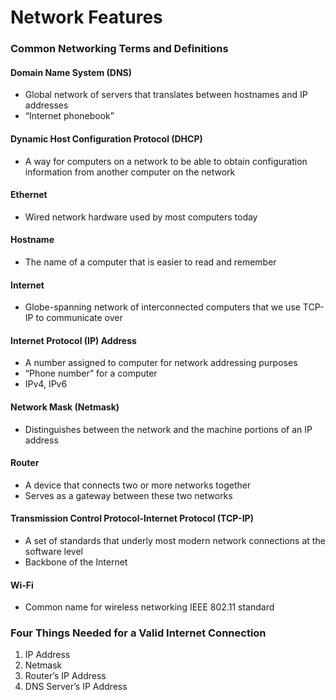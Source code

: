 
# Network Features

### Common Networking Terms and Definitions

#### Domain Name System (DNS)
- Global network of servers that translates between hostnames and IP addresses
- “Internet phonebook”

#### Dynamic Host Configuration Protocol (DHCP)
- A way for computers on a network to be able to obtain configuration information from another computer on the network

#### Ethernet
- Wired network hardware used by most computers today

#### Hostname
- The name of a computer that is easier to read and remember

#### Internet
- Globe-spanning network of interconnected computers that we use TCP-IP to communicate over

#### Internet Protocol (IP) Address
- A number assigned to computer for network addressing purposes
- “Phone number” for a computer
- IPv4, IPv6

#### Network Mask (Netmask)
- Distinguishes between the network and the machine portions of an IP address

#### Router
- A device that connects two or more networks together
- Serves as a gateway between these two networks

#### Transmission Control Protocol-Internet Protocol (TCP-IP)
- A set of standards that underly most modern network connections at the software level
- Backbone of the Internet

#### Wi-Fi
- Common name for wireless networking IEEE 802.11 standard

### Four Things Needed for a Valid Internet Connection
1. IP Address
2. Netmask
3. Router’s IP Address
4. DNS Server’s IP Address

